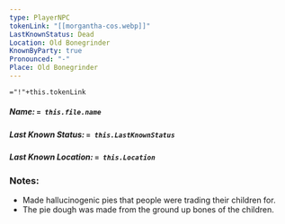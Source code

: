 ```yaml
---
type: PlayerNPC
tokenLink: "[[morgantha-cos.webp]]"
LastKnownStatus: Dead
Location: Old Bonegrinder
KnownByParty: true
Pronounced: "-"
Place: Old Bonegrinder
---
```

    
`="!"+this.tokenLink`
##### Name: `= this.file.name`
##### Last Known Status: `= this.LastKnownStatus`
##### Last Known Location: `= this.Location`
### Notes:
- Made hallucinogenic pies that people were trading their children for. 
- The pie dough was made from the ground up bones of the children.
